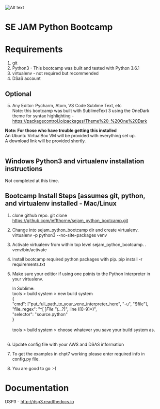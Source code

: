 ![Alt text](https://dl.dropboxusercontent.com/u/19596584/dsp3_logo3.jpg "Optional title")

SE JAM Python Bootcamp
====


Requirements
=========
1. git
2. Python3 - This bootcamp was built and tested with Python 3.6.1
3. virtualenv - not required but recommended
4. DSaS account



## Optional
5. Any Editor: Pycharm, Atom, VS Code Sublime Text, etc<br/>
   Note: this bootcamp was built with SublimeText 3 using the OneDark<br/>
   theme for syntax highlighting - https://packagecontrol.io/packages/Theme%20-%20One%20Dark


<b>Note: For those who have trouble getting this installed</b><br/>
An Ubuntu VirtualBox VM will be provided with everything set up.<br/>
A download link will be provided shortly.<br/><br/>


<b>Windows Python3 and virtualenv installation instructions</b>
---------------------------------------------------------------------------------
Not completed at this time.



Bootcamp Install Steps [assumes git, python, and virtualenv installed - Mac/Linux
---------------------------------------------------------------------------------

1. clone github repo. 
   git clone https://github.com/jeffthorne/sejam_python_bootcamp.git

2. Change into sejam_python_bootcamp dir and create virtualenv. 
   virtualenv -p python3 --no-site-packages venv

3. Activate virtualenv from within top level sejam_python_bootcamp. 
   . venv/bin/activate

4. Install bootcamp required python packages with pip. 
   pip install -r requirements.txt 

5. Make sure your editior if using one points to the Python Interpreter in your virtualenv. 
   
   In Sublime:  
   tools > build system > new build system<br/> 
   	  {<br/> 
		"cmd": ["put_full_path_to_your_vene_interpreter_here", "-u", "$file"],<br/>
		"file_regex": "^[ ]*File \"(...*?)\", line ([0-9]*)",<br/>
		"selector": "source.python"<br/>
	  }<br/>
		<br/>
	tools > build system > choose whatever you save your build system as.<br/>
    <br/>
6. Update config file with your AWS and DSAS information
7. To get the examples in chpt7 working please enter required info in config.py file.
8. You are good to go :-)





Documentation
=========
DSP3 - http://dsp3.readthedocs.io 